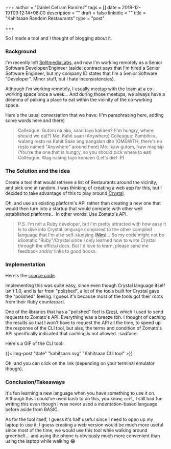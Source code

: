 +++
author = "Daniel Cefram Ramirez"
tags = []
date = 2018-12-19T09:12:14+08:00
description = ""
draft = false
linktitle = ""
title = "Kahitsaan Random Restaurants"
type = "post"

+++

So I made a tool and I thought of blogging about it.

### Background

I'm recently left [SplitmediaLabs](https://www.splitmedialabs.com), and now I'm working remotely as a Senior Software Developer/Engineer (aside: contract says that I'm hired a Senior Software Engineer, but my company ID states that I'm a Senior Software "Developer". Minor stuff, but I hate inconsistencies).

Although I'm working remotely, I usually meetup with the team at a co-working space once a week...
And during those meetups, we always have a dilemma of picking a place to eat within the vicinity of the co-working space.

Here's the usual conversation that we have: (I'm paraphrasing here, adding some words here and there)

> Colleague: Gutom na ako, saan tayo kakaen? (I'm hungry, where should we eat?)
> Me: Kahit saan (Anywhere)
> Colleague: Pambihira, walang resto na Kahit Saan ang pangalan dito (OMGWTH, there's no resto named "Anywhere" around here)
> Me: Ikaw gutom, ikaw magisip (You're the one that is hungry, so you should pick where to eat)
> Colleague: Wag nalang tayo kumaen (Let's diet :P)

### The Solution and the idea

Create a tool that would retrieve a list of Restaurants around the vicinity, and pick one at random.
I was thinking of creating a web app for this, but I decided to take advantage of this to play around [Crystal](https://crystal-lang.org).

Oh, and use an existing platform's API rather than creating a new one that would then turn into a
startup that would compete with other well established platforms... In other words: Use Zomato's API.

> P.S. I'm not a Ruby developer, but I'm pretty attracted with how easy it is to dive into Crystal language compared to the
> other compiled language that I'm also self-studying ([Nim](https://nim-lang.org))... So my code might not be idiomatic
> "Ruby"/Crystal since I only learned how to write Crystal through the official docs. But I'd love to learn, please send me
> feedback and/or links to good books.

### Implementation

Here's the [source code](https://github.com/dcefram/kahitsaan).

Implementing this was quite easy, since even though Crystal language itself isn't 1.0, and is far from "polished", a lot of the tools built for Crystal gave the "polished" feeling. I guess it's because most of the tools got their roots from their Ruby counterpart.

One of the libraries that has a "polished" feel is [Crest](https://github.com/mamantoha/crest), which I used to send requests to Zomato's API. Everything was a breeze tbh. I thought of caching the results so that I won't have to request the API all the time, to speed up the response of the CLI tool, but alas, the terms and condition of Zomato's API specifically indicated that caching is not allowed. :sadface:

Here's a GIF of the CLI tool:

{{< img-post "date" "kahitsaan.svg" "Kahitsaan CLI tool" >}}

Oh, and you can click on the link (depending on your terminal emulator though).

### Conclusion/Takeaways

It's fun learning a new language when you have something to use it on. Although this I could've used bash to do this, you know, `curl`, I still had fun writing this even though I was never used a indentation-based language before aside from BASIC.

As for the tool itself, I guess it's half useful since I need to open up my laptop to use it. I guess creating a web version would be much more useful since most of the time, we would use this tool while walking around greenbelt... and using the phone is obviously much more convenient than using the laptop while walking :joy:
